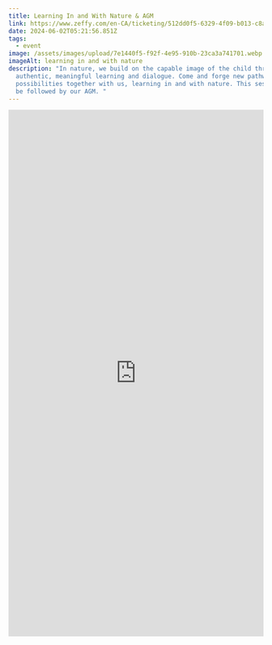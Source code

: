 ```yaml
---
title: Learning In and With Nature & AGM
link: https://www.zeffy.com/en-CA/ticketing/512dd0f5-6329-4f09-b013-c8add0d9dc3b
date: 2024-06-02T05:21:56.851Z
tags:
  - event
image: /assets/images/upload/7e1440f5-f92f-4e95-910b-23ca3a741701.webp
imageAlt: learning in and with nature
description: "In nature, we build on the capable image of the child through
  authentic, meaningful learning and dialogue. Come and forge new pathways of
  possibilities together with us, learning in and with nature. This session will
  be followed by our AGM. "
---
```

<div style="position:relative;overflow:hidden;width:100%;height:540px;padding-top:500px"><iframe title='Donation form powered by Zeffy' style='position: absolute; border: 0; top:0;left:0;bottom:0;right:0;width:100%;height:100%' src='https://www.zeffy.com/en-CA/embed/ticketing/512dd0f5-6329-4f09-b013-c8add0d9dc3b' allowpaymentrequest allowTransparency="true"></iframe></div>